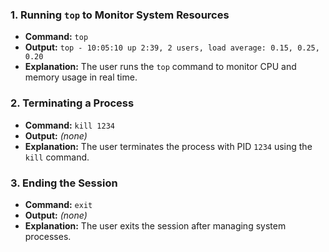 ### 1. **Running `top` to Monitor System Resources**
- **Command:** `top`
- **Output:** `top - 10:05:10 up 2:39, 2 users, load average: 0.15, 0.25, 0.20`
- **Explanation:** The user runs the `top` command to monitor CPU and memory usage in real time.

### 2. **Terminating a Process**
- **Command:** `kill 1234`
- **Output:** *(none)*
- **Explanation:** The user terminates the process with PID `1234` using the `kill` command.

### 3. **Ending the Session**
- **Command:** `exit`
- **Output:** *(none)*
- **Explanation:** The user exits the session after managing system processes.